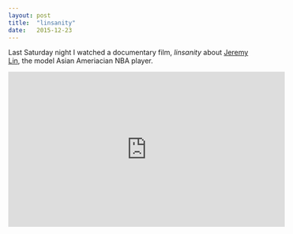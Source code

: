 ```yaml
---
layout: post
title:  "linsanity"
date:   2015-12-23
---
```


Last Saturday night I watched a documentary film, *linsanity* about [Jeremy Lin](https://en.wikipedia.org/wiki/Jeremy_Lin), the model Asian Ameriacian NBA player.

<iframe width="560" height="315" src="https://www.youtube.com/embed/tLUAOe-B-yo" frameborder="0" allowfullscreen></iframe>
